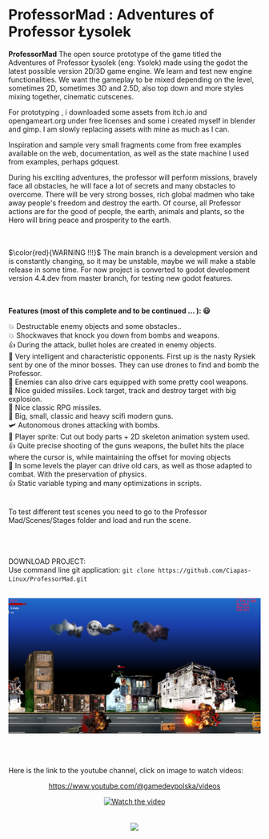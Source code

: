 
# ProfessorMad : Adventures of Professor Łysolek

**ProfessorMad** The open source prototype of the game titled the Adventures of Professor Łysolek (eng: Ysolek) made using the godot the latest possible version 2D/3D game engine.
We learn and test new engine functionalities. We want the gameplay to be mixed depending on the level, sometimes 2D, sometimes 3D and 2.5D, also top down and more styles mixing together, cinematic cutscenes.

For prototyping , i downloaded some assets from itch.io and opengameart.org under free licenses and some i created myself in blender and gimp. I am slowly replacing assets with mine as much as I can. 

Inspiration and sample very small fragments come from free examples available on the web, documentation, as well as the state machine I used from examples, perhaps gdquest.

During his exciting adventures, the professor will perform missions, bravely face all obstacles, he will face a lot of secrets and many obstacles to overcome. There will be very strong bosses, rich global madmen who take away people's freedom and destroy the earth. Of course, all Professor actions are for the good of people, the earth, animals and plants, so the Hero will bring peace and prosperity to the earth.

<BR><BR>
$\color{red}{WARNING !!!}$
The main branch is a development version and is constantly changing, so it may be unstable, maybe we will make a stable release in some time. For now project is converted to godot development version 4.4.dev from master branch, for testing new godot features.
<BR><BR><BR>

**Features (most of this complete and to be continued ... ): :smiley:**

:boom: Destructable enemy objects and some obstacles..
<BR>
:boom: Shockwaves that knock you down from bombs and weapons.
<BR>
:+1: During the attack, bullet holes are created in enemy objects.
<BR>
:superhero: Very intelligent and characteristic opponents. First up is the nasty Rysiek sent by one of the minor bosses. They can use drones to find and bomb the Professor.
<BR>
:superhero: Enemies can also drive cars equipped with some pretty cool weapons. 
<BR>
:rocket: Nice guided missiles. Lock target, track and destroy target with big explosion.
<BR>
:rocket: Nice classic RPG missiles.
<BR>
:gun: Big, small, classic and heavy scifi modern guns.
<BR>
:small_airplane: Autonomous drones attacking with bombs.
<BR>
:disguised_face: Player sprite: Cut out body parts + 2D skeleton animation system used.
<BR>
:+1: Quite precise shooting of the guns weapons, the bullet hits the place where the cursor is,     while maintaining the offset for moving objects
<BR>
:car: In some levels the player can drive old cars, as well as those adapted to combat. With the preservation of physics.
<BR>
:+1: Static variable typing and many optimizations in scripts.
<BR>
<BR><BR>
To test different test scenes you need to go to the Professor Mad/Scenes/Stages folder and load and run the scene.
<BR><BR>


<BR><BR>
DOWNLOAD PROJECT:
<BR>
Use command line git application:  ```git clone https://github.com/Ciapas-Linux/ProfessorMad.git```
<BR><BR>



<div align="center">
 <img src="https://raw.githubusercontent.com/Ciapas-Linux/assets/main/Web/ysolek_1.png"/>
</div>


<BR><BR>

Here is the link to the youtube channel, click on image to watch videos:

<div align="center">
 
https://www.youtube.com/@gamedevpolska/videos

[![Watch the video](https://img.youtube.com/vi/6M4H_5aWBc0/hqdefault.jpg)](https://www.youtube.com/embed/6M4H_5aWBc0)
<BR><BR><BR>
[<img src="https://img.youtube.com/vi/2EygscujO9Q/hqdefault.jpg" 
/>](https://www.youtube.com/embed/2EygscujO9Q)

</div>


